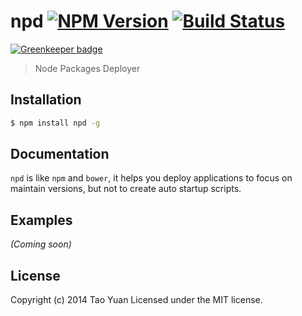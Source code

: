 # npd [![NPM Version][npm-image]][npm-url] [![Build Status][travis-image]][travis-url]

[![Greenkeeper badge](https://badges.greenkeeper.io/taoyuan/npd.svg)](https://greenkeeper.io/)

> Node Packages Deployer

## Installation

```bash
$ npm install npd -g
```

## Documentation

`npd` is like `npm` and `bower`, it helps you deploy applications to focus on maintain versions, but not to create auto startup scripts.

## Examples

_(Coming soon)_

## License

Copyright (c) 2014 Tao Yuan Licensed under the MIT license.

[npm-url]: https://www.npmjs.org/package/npd
[npm-image]: https://img.shields.io/npm/v/npd.svg?style=flat

[travis-url]: https://travis-ci.org/taoyuan/npd
[travis-image]: http://img.shields.io/travis/taoyuan/npd.svg?style=flat
